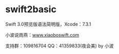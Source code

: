 # swift2basic
Swift 3.0预览版语法简明版，Xcode：7.3.1

小波说雨燕：www.xiaoboswift.com 

支持群：109816704  QQ：41359833(夜会美) by 小波
